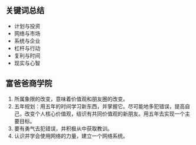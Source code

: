 ## 关键词总结

- 计划与投资
- 网络与市场
- 系统与企业
- 杠杆与行动
- 复利与时间
- 现实与心智

## 富爸爸商学院

1. 所属象限的改变，意味着价值观和朋友圈的改变。
2. 五年规划：用五年的时间学习新东西，并掌握它。尽可能地多犯错误，提高自己，改变个人核心价值观，结识有共同价值观的新朋友。用五年去实现一个主要目标。
3. 要有勇气去犯错误，并积极从中获取教训。
4. 认识并学会使用网络的力量，建立一个网络系统。